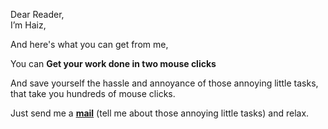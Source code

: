 Dear Reader,
<br>I’m Haiz,

And here's what you can get from me,

You can **Get your work done in two mouse clicks**

And save yourself the hassle and annoyance 
of those annoying little tasks, that take you hundreds of mouse clicks.

Just send me a [**mail**](mailto:haiz.gigs@gmail.com) (tell me about those annoying little tasks) and relax.
